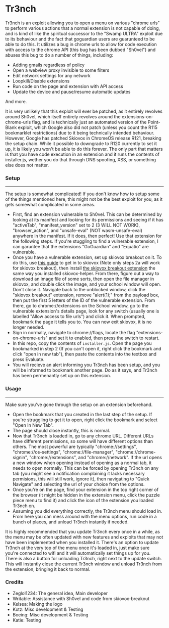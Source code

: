 # Tr3nch
Tr3nch is an exploit allowing you to open a menu on various "chrome urls" to perform
various actions that a normal extension is not capable of doing, and is kind of like
the spiritual successor to the "Swamp ULTRA" exploit due to its behaviour and the
fact that goguardian users are guarunteed to be able to do this. It utilizes a bug
in chrome urls to allow for code execution with access to the chrome API (this bug
has been dubbed "Sh0vel") and abuses this bug to do a number of things, including:
- Adding gmails regardless of policy
- Open a webview proxy invisible to some filters
- Edit network settings for any network
- Loopkill/Disable extensions
- Run code on the page and extension with API access
- Update the device and pause/resume automatic updates

And more.

It is very unlikely that this exploit will ever be patched, as it entirely revolves around Sh0vel, which itself entirely revolves around the extensions-on-chrome-urls flag, and is technically just an automated version of the Point-Blank exploit, which Google also did not patch (unless you count the R115 bookmarklet restrictions) due to it being technically intended behaviour.
However, Google has patched Skiovox in ChromeOS release R121, breaking the setup chain. While it possible to downgrade to R120 currently to set it up, it is likely you won't be able to do this forever. The only part that matters is that you have code execution in an extension and it runs the contents of installer.js, wether you do that through DNS spoofing, XSS, or something else does not matter.

### Setup
---
The setup is somewhat complicated! If you don't know how to setup some of the things mentioned here, this might not be the best exploit for you, as it gets somewhat complicated in some areas.
- First, find an extension vulnerable to Sh0vel. This can be determined by looking at its manifest and looking for its permissions and seeing if it has "activeTab", "manifest_version" set to 2 (3 WILL NOT WORK), "browser_action", and "unsafe-eval" (NOT wasm-unsafe-eval) anywhere in the manifest. If it does, then perfect! Use that extension for the following steps. If you're stuggling to find a vulnerable extension, I can garuntee that the extensions "GoGuardian" and "Equatio" are vulnerable.
- Once you have a vulnerable extension, set up skiovox breakout on it. To do this, use [this guide](https://skiovox.com) to get in to skiovox (Note only steps 2a will work for skiovox breakout), then install [the skiovox breakout extension](https://github.com/MunyDev/skiovox-breakout) the same way you installed skiovox-helper. From there, figure out a way to download an image file of some sorts, then open the file manager in skiovox, and double click the image, and your school window will open. Don't close it. Navigate back to the unblocked window, click the "skiovox breakout" extension, remove "alert(1);" from the payload box, then put the first 5 letters of the ID of the vulnerable extension. From there, go to chrome://extensions on the School window, go to the vulnerable extension's details page, look for any switch (usually one is labelled "Allow access to file urls") and click it. When prompted, bookmark the page it tells you to. You can now exit skiovox, it is no longer needed.
- Sign in normally, navigate to chrome://flags, locate the flag "extensions-on-chrome-urls" and set it to enabled, then press the switch to restart.
- In this repo, copy the contents of `installer.js`. Open the page you bookmarked in step 2 (If you can't open it, right click the bookmark and click "open in new tab"), then paste the contents into the textbox and press Evaluate.
- You will recieve an alert informing you Tr3nch has been setup, and you will be informed to bookmark another page. Do as it says, and Tr3nch has been permenantly set up on this extension.

### Usage
---
Make sure you've gone through the setup on an extension beforehand.
- Open the bookmark that you created in the last step of the setup. If you're struggling to get it to open, right click the bookmark and select "Open In New Tab".
- The page should close instantly, this is normal.
- Now that Tr3nch is loaded in, go to any chrome URL. Different URLs have different permissions, so some will have different options than others. The most powerful are typically "chrome://settings", "chrome://os-settings", "chrome://file-manager", "chrome://chrome-signin", "chrome://extensions", and "chrome://network". If the url opens a new window when opening instead of opening as a normal tab, it needs to open normally. This can be forced by opening Tr3nch on any tab (you might see a notification complaining it lacks necessary permisions, this will still work, ignore it), then navigating to "Quick Navigate" and selecting the url of your choice from the options.
- Once you're on the page, find your extension in the top right corner of the browser (it might be hidden in the extension menu, click the puzzle piece menu to find it) and click the icon of the extension you loaded Tr3nch on.
- Assuming you did everything correctly, the Tr3nch menu should load in. From here you can mess around with the menu options, run code in a bunch of places, and unload Tr3nch instantly if needed.

It is highly recommended that you update Tr3nch every once in a while, as the menu may be often updated with new features and exploits that may not have been implemented when you installed it. There's an option to update Tr3nch at the very top of the menu once it's loaded in, just make sure you're connected to wifi and it will automatically set things up for you. 
There is also a button for unloading Tr3nch, right next to the update switch. This will instantly close the current Tr3nch window and unload Tr3nch from the extension, bringing it back to normal.

### Credits
- Zeglol1234: The general idea, Main developer
- Writable: Assistance with Sh0vel and code from skiovox-breakout
- Kelsea: Making the logo
- Kxtz: Misc development & Testing
- Boeing: Misc development & Testing
- Katie: Testing
